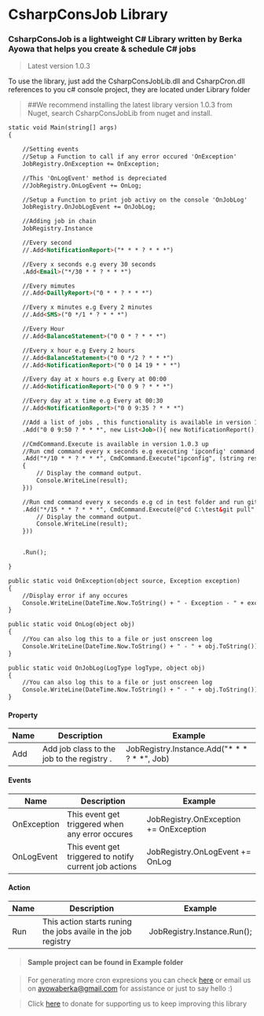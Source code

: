 # CsharpConsJob Library
### CsharpConsJob is a lightweight C# Library written by Berka Ayowa that helps you create & schedule C# jobs

>Latest version 1.0.3

To use the library, just  add the CsharpConsJobLib.dll and CsharpCron.dll references to you c# console project, they are located under Library folder
>##We recommend installing the latest library version 1.0.3 from Nuget, search CsharpConsJobLib from nuget and install.

```html
static void Main(string[] args)
{

    //Setting events
    //Setup a Function to call if any error occured 'OnException'
    JobRegistry.OnException += OnException;

    //This 'OnLogEvent' method is depreciated
    //JobRegistry.OnLogEvent += OnLog;

    //Setup a Function to print job activy on the console 'OnJobLog'
    JobRegistry.OnJobLogEvent += OnJobLog;

    //Adding job in chain
    JobRegistry.Instance

    //Every second
    //.Add<NotificationReport>("* * * ? * * *")

    //Every x seconds e.g every 30 seconds
    .Add<Email>("*/30 * * ? * * *")

    //Every mimutes
    //.Add<DaillyReport>("0 * * ? * * *")

    //Every x minutes e.g Every 2 minutes
    //.Add<SMS>("0 */1 * ? * * *")

    //Every Hour
    //.Add<BalanceStatement>("0 0 * ? * * *")

    //Every x hour e.g Every 2 hours
    //.Add<BalanceStatement>("0 0 */2 ? * * *")
    //.Add<NotificationReport>("0 0 14 19 * * *")

    //Every day at x hours e.g Every at 00:00
    //.Add<NotificationReport>("0 0 9 ? * * *")

    //Every day at x time e.g Every at 00:30
    //.Add<NotificationReport>("0 0 9:35 ? * * *")

    //Add a list of jobs , this functionality is available in version 1.0.2 up
    .Add("0 0 9:50 ? * * *", new List<Job>(){ new NotificationReport(), new BalanceStatement()})

    //CmdCommand.Execute is available in version 1.0.3 up
    //Run cmd command every x seconds e.g executing 'ipconfig' command every 10 seconds
    .Add("*/10 * * ? * * *", CmdCommand.Execute("ipconfig", (string result) =>
    {
        // Display the command output.
        Console.WriteLine(result);
    }))

    //Run cmd command every x seconds e.g cd in test folder and run git pull command every 10 seconds
    .Add("*/15 * * ? * * *", CmdCommand.Execute(@"cd C:\test&git pull", (string result) => {
        // Display the command output.
        Console.WriteLine(result);
    }))


    .Run();

}

public static void OnException(object source, Exception exception)
{
    //Display error if any occures
    Console.WriteLine(DateTime.Now.ToString() + " - Exception - " + exception.Message);
}

public static void OnLog(object obj)
{
    //You can also log this to a file or just onscreen log
    Console.WriteLine(DateTime.Now.ToString() + " - " + obj.ToString());
}

public static void OnJobLog(LogType logType, object obj)
{
    //You can also log this to a file or just onscreen log
    Console.WriteLine(DateTime.Now.ToString() + " - " + obj.ToString());
}
```

#### Property
| Name | Description | Example | 
| --- | --- | --- |
| Add | Add job class to the job to the registry .| JobRegistry.Instance.Add<NotificationReport>("* * * ? * *", Job) 

#### Events
| Name | Description | Example | 
| --- | --- | --- |
| OnException | This event get triggered when any error occures| JobRegistry.OnException += OnException
| OnLogEvent | This event get triggered to notify current job actions| JobRegistry.OnLogEvent += OnLog

#### Action
| Name | Description | Example | 
| --- | --- | --- |
| Run | This action starts runing the jobs availe in the job registry| JobRegistry.Instance.Run();

>#### Sample project can be found in Example folder

>For generating more cron expresions  you can check [here](https://www.freeformatter.com/cron-expression-generator-quartz.html) or email us on ayowaberka@gmail.com for assistance or just to say hello :)

>Click [here](https://www.paypal.com/donate/?hosted_button_id=3EUXREY22UMGQ) to donate for supporting us to keep improving this library  
